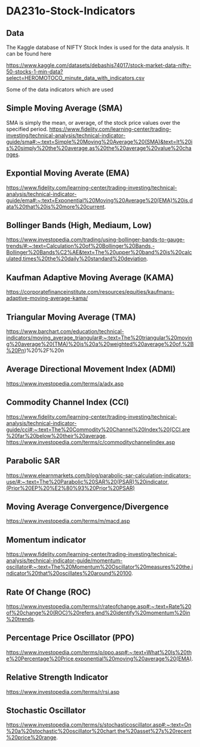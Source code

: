 # DA231o-Stock-Indicators

## Data
The Kaggle database of NIFTY Stock Index is used for the data analysis.
It can be found here

https://www.kaggle.com/datasets/debashis74017/stock-market-data-nifty-50-stocks-1-min-data?select=HEROMOTOCO_minute_data_with_indicators.csv
  
  
Some of the data indicators which are used
  
  
## Simple Moving Average (SMA)
SMA is simply the mean, or average, of the stock price values over the specified period.
https://www.fidelity.com/learning-center/trading-investing/technical-analysis/technical-indicator-guide/sma#:~:text=Simple%20Moving%20Average%20(SMA)&text=It%20is%20simply%20the%20average,as%20the%20average%20value%20changes.

 

## Expontial Moving Averate (EMA)
https://www.fidelity.com/learning-center/trading-investing/technical-analysis/technical-indicator-guide/ema#:~:text=Exponential%20Moving%20Average%20(EMA)%20is,data%20that%20is%20more%20current.

 

## Bollinger Bands (High, Mediaum, Low)
https://www.investopedia.com/trading/using-bollinger-bands-to-gauge-trends/#:~:text=Calculation%20of%20Bollinger%20Bands,-Bollinger%20Bands%C2%AE&text=The%20upper%20band%20is%20calculated,times%20the%20daily%20standard%20deviation.

 

## Kaufman Adaptive Moving Average (KAMA)
https://corporatefinanceinstitute.com/resources/equities/kaufmans-adaptive-moving-average-kama/

 

## Triangular Moving Average (TMA)
https://www.barchart.com/education/technical-indicators/moving_average_triangular#:~:text=The%20triangular%20moving%20average%20(TMA)%20is%20a%20weighted%20average%20of,%2B%20Pn)%20%2F%20n

 

## Average Directional Movement Index (ADMI)
https://www.investopedia.com/terms/a/adx.asp

 

## Commodity Channel Index (CCI)
https://www.fidelity.com/learning-center/trading-investing/technical-analysis/technical-indicator-guide/cci#:~:text=The%20Commodity%20Channel%20Index%20(CCI,are%20far%20below%20their%20average.
https://www.investopedia.com/terms/c/commoditychannelindex.asp

 

## Parabolic SAR
https://www.elearnmarkets.com/blog/parabolic-sar-calculation-indicators-use/#:~:text=The%20Parabolic%20SAR%20(PSAR)%20indicator,(Prior%20EP%20%E2%80%93%20Prior%20PSAR)

 

## Moving Average Convergence/Divergence
https://www.investopedia.com/terms/m/macd.asp

 

## Momentum indicator
https://www.fidelity.com/learning-center/trading-investing/technical-analysis/technical-indicator-guide/momentum-oscillator#:~:text=The%20Momentum%20Oscillator%20measures%20the,indicator%20that%20oscillates%20around%20100.

 

## Rate Of Change (ROC)
https://www.investopedia.com/terms/r/rateofchange.asp#:~:text=Rate%20of%20change%20(ROC)%20refers,and%20identify%20momentum%20in%20trends.

 

## Percentage Price Oscillator (PPO)
https://www.investopedia.com/terms/p/ppo.asp#:~:text=What%20Is%20the%20Percentage%20Price,exponential%20moving%20average%20(EMA).

 

## Relative Strength Indicator
https://www.investopedia.com/terms/r/rsi.asp

 

## Stochastic Oscillator
https://www.investopedia.com/terms/s/stochasticoscillator.asp#:~:text=On%20a%20stochastic%20oscillator%20chart,the%20asset%27s%20recent%20price%20range.
